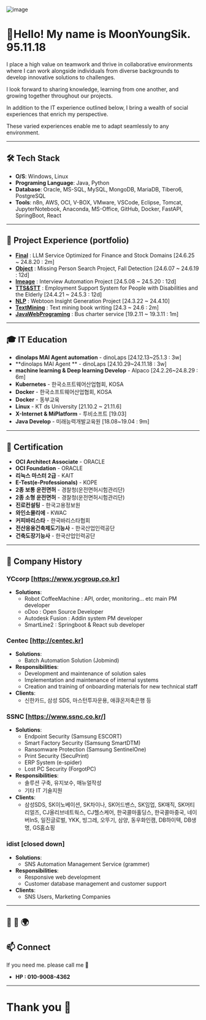 ![image](https://github.com/user-attachments/assets/81e60655-96a8-455b-864f-fc12dd15d15d) 
# 👋Hello! My name is MoonYoungSik. 95.11.18

I place a high value on teamwork and thrive in collaborative environments where I can work alongside individuals from diverse backgrounds to develop innovative solutions to challenges.

I look forward to sharing knowledge, learning from one another, and growing together throughout our projects.

In addition to the IT experience outlined below, I bring a wealth of social experiences that enrich my perspective.

These varied experiences enable me to adapt seamlessly to any environment.

---

## 🛠️ Tech Stack
- **O/S**: Windows, Linux
- **Programing Language**: Java, Python
- **Database**: Oracle, MS-SQL, MySQL, MongoDB, MariaDB, Tibero6, PostgreSQL
- **Tools**: n8n, AWS, OCI, V-BOX, VMware, VSCode, Eclipse, Tomcat, JupyterNotebook, Anaconda, MS-Office, GitHub, Docker, FastAPI, SpringBoot, React

---

## 📂 Project Experience (portfolio)
- **[Final](https://github.com/YoungsikMoon/05.-InBest)** : LLM Service Optimized for Finance and Stock Domains [24.6.25 ~ 24.8.20 : 2m]
- **[Object](https://github.com/YoungsikMoon/04.-ObjectDetection)** :  Missing Person Search Project, Fall Detection [24.6.07 ~ 24.6.19 : 12d]
- **[Imeage](https://github.com/YoungsikMoon/03.-Find_Imo)** : Interview Automation Project [24.5.08 ~ 24.5.20 : 12d]
- **[TTS&STT](https://github.com/YoungsikMoon/02.-FORS)** : Employment Support System for People with Disabilities and the Elderly [24.4.21 ~ 24.5.3 : 12d]
- **[NLP](https://github.com/YoungsikMoon/01.-alpha911)** : Webtoon Insight Generation Project [24.3.22 ~ 24.4.10]
- **[TextMining](https://github.com/YoungsikMoon/00.-Text-Mining/blob/main/%EB%A7%9B%EC%9E%88%EB%8A%94_%ED%85%8D%EC%8A%A4%ED%8A%B8%EB%B6%84%EC%84%9D_%EB%AC%B8%EC%98%81%EC%8B%9D.ipynb)** : Text mining book writing [24.3 ~ 24.6 : 2m]
- **[JavaWebPrograming](http://youtube.com/watch?v=BDou4zE-RDQ)** : Bus charter service [19.2.11 ~ 19.3.11 : 1m]

---

## 🎓 IT Education
- **dinolaps MAI Agent automation** - dinoLaps [24.12.13~25.1.3 : 3w] 
- **dinolaps MAI Agent ** - dinoLaps [24.10.29~24.11.18 : 3w]
- **machine learning & Deep learning Develop** - Alpaco [24.2.26~24.8.29 : 6m]
- **Kubernetes** - 한국소프트웨어산업협회, KOSA 
- **Docker** - 한국소프트웨어산업협회, KOSA
- **Docker** - 동부교육
- **Linux** - KT ds University [21.10.2 ~ 21.11.6]
- **X-Internet & MiPlatform** - 투비소프트 [19.03]
- **Java Develop** - 미래능력개발교육원 [18.08~19.04 : 9m]

---

## 📜 Certification
- **OCI Architect Associate** - ORACLE
- **OCI Foundation** - ORACLE
- **리눅스 마스터 2급** - KAIT
- **E-Test(e-Professionals)** - KOPE
- **2종 보통 운전면허** - 경찰청(운전면허시험관리단)
- **2종 소형 운전면허** - 경찰청(운전면허시험관리단)
- **진로컨설팅** - 한국고용정보원
- **와인소믈리에** - KWAC
- **커피바리스타** - 한국바리스타협회
- **전산응용건축제도기능사** - 한국산업인력공단
- **건축도장기능사** - 한국산업인력공단

---

## 👀 Company History
### YCcorp [https://www.ycgroup.co.kr]
- **Solutions**:
  - Robot CoffeeMachine : API, order, monitoring... etc main PM developer
  - oDoo : Open Source Developer
  - Autodesk Fusion : Addin system PM developer
  - SmartLine2 : Springboot & React sub developer

### Centec [http://centec.kr]
- **Solutions**:
  - Batch Automation Solution (Jobmind)
- **Responsibilities**:
  - Development and maintenance of solution sales
  - Implementation and maintenance of internal systems
  - Creation and training of onboarding materials for new technical staff
- **Clients**:
  - 신한카드, 삼성 SDS, 마스턴투자운용, 애큐온저축은행 등

### SSNC [https://www.ssnc.co.kr/]
- **Solutions**: 
  - Endpoint Security (Samsung ESCORT)
  - Smart Factory Security (Samsung SmartDTM)
  - Ransomware Protection (Samsung SentinelOne)
  - Print Security (SecuPrint)
  - ERP System (e-spider)
  - Lost PC Security (ForgotPC)
- **Responsibilities**:
  - 솔루션 구축, 유지보수, 매뉴얼작성
  - 기타 IT 기술지원
- **Clients**:
  - 삼성SDS, SK이노베이션, SK차이나, SK어드밴스, SK임업, SK매직, SK머티리얼즈, CJ올리브네트웍스, CJ헬스케어, 한국콜마홀딩스, 한국콜마중국, 네이버InS, 일진글로벌, YKK, 빙그레, 오뚜기, 삼양, 동우화인캠, DB하이텍, DB생명, GS홈쇼핑

### idist [closed down]
- **Solutions**:
  - SNS Automation Management Service (grammer)
- **Responsibilities**:
  - Responsive web development
  - Customer database management and customer support
- **Clients**:
  - SNS Users, Marketing Companies
---

## 🌟 🌱  🌍
## 📫 Connect
If you need me. please call me 🤝
- **HP : 010-9008-4362**

---

# Thank you 💞️
